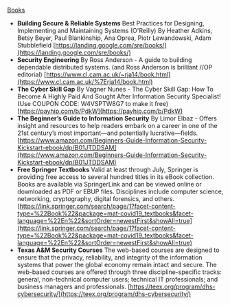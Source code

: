 
[Books](https://www.reddit.com/r/cybersecurity/wiki/books)

- **Building Secure & Reliable Systems** Best Practices for Designing, Implementing and Maintaining Systems (O'Reilly) By Heather Adkins, Betsy Beyer, Paul Blankinship, Ana Oprea, Piotr Lewandowski, Adam Stubblefield [https://landing.google.com/sre/books/](https://landing.google.com/sre/books/)
- **Security Engineering** By Ross Anderson - A guide to building dependable distributed systems. (and Ross Anderson is brilliant //OP editorial) [https://www.cl.cam.ac.uk/~rja14/book.html](https://www.cl.cam.ac.uk/%7Erja14/book.html)
- **The Cyber Skill Gap** By Vagner Nunes - The Cyber Skill Gap: How To Become A Highly Paid And Sought After Information Security Specialist! (Use COUPON CODE: W4VSPTW8G7 to make it free) [https://payhip.com/b/PdkW](https://payhip.com/b/PdkW)
- **The Beginner’s Guide to Information Security** By Limor Elbaz - Offers insight and resources to help readers embark on a career in one of the 21st century’s most important—and potentially lucrative—fields. [https://www.amazon.com/Beginners-Guide-Information-Security-Kickstart-ebook/dp/B01JTDDSAM](https://www.amazon.com/Beginners-Guide-Information-Security-Kickstart-ebook/dp/B01JTDDSAM)
- **Free Springer Textbooks** Valid at least through July, Springer is providing free access to several hundred titles in its eBook collection. Books are available via SpringerLink and can be viewed online or downloaded as PDF or EBUP files. Disciplines include computer science, networking, cryptography, digital forensics, and others. [https://link.springer.com/search/page/1?facet-content-type=%22Book%22&package=mat-covid19_textbooks&facet-language=%22En%22&sortOrder=newestFirst&showAll=true](https://link.springer.com/search/page/1?facet-content-type=%22Book%22&package=mat-covid19_textbooks&facet-language=%22En%22&sortOrder=newestFirst&showAll=true)
- **Texas A&M Security Courses** The web-based courses are designed to ensure that the privacy, reliability, and integrity of the information systems that power the global economy remain intact and secure. The web-based courses are offered through three discipline-specific tracks: general, non-technical computer users; technical IT professionals; and business managers and professionals. [https://teex.org/program/dhs-cybersecurity/](https://teex.org/program/dhs-cybersecurity/)
